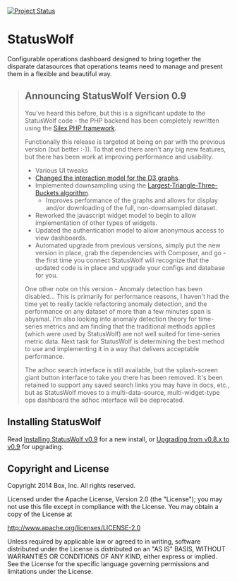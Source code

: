 [![Project Status](http://opensource.box.com/badges/stable.svg)](http://opensource.box.com/badges)

StatusWolf
==========

Configurable operations dashboard designed to bring together the
disparate datasources that operations teams need to manage and present
them in a flexible and beautiful way.

> ## Announcing StatusWolf Version 0.9
> 
> You've heard this before, but this is a significant update to the
> StatusWolf code - the PHP backend has been completely rewritten
> using the [Silex PHP framework](http://silex.sensiolabs.org/).
> 
> Functionally this release is targeted at being on par with the
> previous version (but better :-)). To that end there aren't any
> big new features, but there has been work at improving performance
> and usability.
> 
> * Various UI tweaks
> * [Changed the interaction model for the D3 graphs](http://blackops.io/blog/2014/05/solving-d3-graph-interaction-in-statuswolf/).
> * Implemented downsampling using the [Largest-Triangle-Three-Buckets algorithm](http://blackops.io/blog/2014/05/time-series-graphs-and-downsampling/).
>     * Improves performance of the graphs and allows for display and/or downloading of the full, non-downsampled dataset.
> * Reworked the javascript widget model to begin to allow implementation of other types of widgets.
> * Updated the authentication model to allow anonymous access to view dashboards.
> * Automated upgrade from previous versions, simply put the new version in
>   place, grab the dependencies with Composer, and go - the first time you
>   connect StatusWolf will recognize that the updated code is in place and
>   upgrade your configs and database for you.
>
> One other note on this version - Anomaly detection has been disabled...
> This is primarily for performance reasons, I haven't had the time yet
> to really tackle refactoring anomaly detection, and the performance on
> any dataset of more than a few minutes span is abysmal. I'm also looking
> into anomaly detection theory for time-series metrics and am finding that
> the traditional methods applies (which were used by StatusWolf) are
> not well suited for time-series metric data. Next task for StatusWolf
> is determining the best method to use and implementing it in a way
> that delivers acceptable performance.
>
> The adhoc search interface is still available, but the splash-screen
> giant button interface to take you there has been removed. It's been
> retained to support any saved search links you may have in docs, etc.,
> but as StatusWolf moves to a multi-data-source, multi-widget-type
> ops dashboard the adhoc interface will be deprecated.

## Installing StatusWolf
Read [Installing StatusWolf v0.9](https://github.com/box/StatusWolf/wiki/Installing-StatusWolf-v0.9) for a new install,
or [Upgrading from v0.8.x to v0.9](https://github.com/box/StatusWolf/wiki/Upgrading-from-v0.8.x-to-v0.9) for
upgrading.

## Copyright and License

Copyright 2014 Box, Inc. All rights reserved.

Licensed under the Apache License, Version 2.0 (the "License");
you may not use this file except in compliance with the License.
You may obtain a copy of the License at

   http://www.apache.org/licenses/LICENSE-2.0

Unless required by applicable law or agreed to in writing, software
distributed under the License is distributed on an "AS IS" BASIS,
WITHOUT WARRANTIES OR CONDITIONS OF ANY KIND, either express or implied.
See the License for the specific language governing permissions and
limitations under the License.

